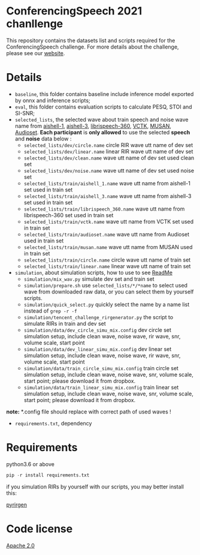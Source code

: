 
#  ConferencingSpeech 2021 chanllenge

This repository contains the datasets list and scripts required for the ConferencingSpeech challenge. For more details about the challenge, please see our [website](https://tea-lab.qq.com/conferencingspeech-2021/#/). 

# Details
- `baseline`, this folder contains baseline include inference model exported by onnx and inference scripts;
- `eval`, this folder contains evaluation scripts to calculate PESQ, STOI and SI-SNR;
- `selected_lists`, the selected wave about train speech and noise wave name from [aishell-1](http://openslr.org/33/), [aishell-3](http://openslr.org/93/), [librispeech-360](http://openslr.org/12/), [VCTK](https://doi.org/10.7488/ds/2645), [MUSAN](http://openslr.org/17/), [Audioset](https://github.com/marc-moreaux/audioset_raw). **Each participant** is **only allowed** to use the selected **speech** and **noise** data below :
    - `selected_lists/dev/circle.name` circle RIR wave utt name of dev set 
    - `selected_lists/dev/linear.name` linear RIR wave utt name of dev set
    - `selected_lists/dev/clean.name` wave utt name of dev set used clean set
    - `selected_lists/dev/noise.name` wave utt name of dev set used noise set
    - `selected_lists/train/aishell_1.name` wave utt name from aishell-1 set used in train set
    - `selected_lists/train/aishell_3.name` wave utt name from aishell-3 set used in train set
    - `selected_lists/train/librispeech_360.name` wave utt name from librispeech-360 set used in train set
    - `selected_lists/train/vctk.name` wave utt name from VCTK set used in train set
    - `selected_lists/train/audioset.name` wave utt name from Audioset used in train set
    - `selected_lists/train/musan.name` wave utt name from MUSAN used in train set
    - `selected_lists/train/circle.name` circle wave utt name of train set 
    - `selected_lists/train/linear.name` linear wave utt name of train set
- `simulation`, about simulation scripts, how to use to see [ReadMe](./simulation/ReadMe.md) 
    - `simulation/mix_wav.py` simulate dev set and train set
    - `simulation/prepare.sh` use `selected_lists/*/*name` to select used wave from downloaded raw data, or you can select them by yourself scripts.
    - `simulation/quick_select.py` quickly select the name by a name list instead of `grep -r -f`
    - `simulation/tencent_challenge_rirgenerator.py` the script to simulate RIRs in train and dev set
    - `simulation/data/dev_circle_simu_mix.config` dev circle set simulation setup, include clean wave, noise wave, rir wave, snr, volume scale, start point
    - `simulation/data/dev_linear_simu_mix.config` dev linear set simulation setup, include clean wave, noise wave, rir wave, snr, volume scale, start point
    - `simulation/data/train_circle_simu_mix.config` train circle set simulation setup, include clean wave, noise wave, snr, volume scale, start point; please download it from dropbox.
    - `simulation/data/train_linear_simu_mix.config` train linear set simulation setup, include clean wave, noise wave, snr, volume scale, start point; please download it from dropbox.

**note:** \*.config file should replace with correct path of used waves !

- `requirements.txt`, dependency

# Requirements
python3.6 or above

```python 
pip -r install requirements.txt
```
if you simulation RIRs by yourself with our scripts, you may better install this:

[pyrirgen](https://github.com/phecda-xu/RIR-Generator)

# Code license 

[Apache 2.0](./license)
